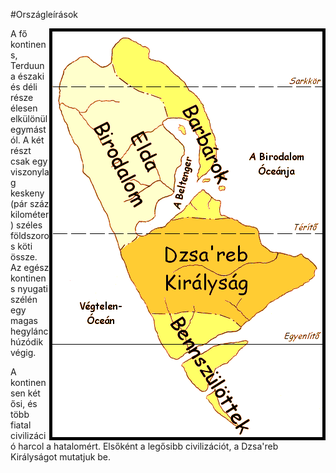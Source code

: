 #Országleírások

<img src="/images/terkep.gif" alt="A RogueS világa" style="border:5px solid black;" align="right">

A fő kontinens, Terduuna északi és déli része élesen elkülönül egymástól. A két részt csak egy viszonylag keskeny (pár száz kilométer) széles földszoros köti össze. Az egész kontinens nyugati szélén egy magas hegylánc húzódik végig.

A kontinensen két ősi, és több fiatal civilizáció harcol a hatalomért. Elsőként a legősibb civilizációt, a Dzsa'reb Királyságot mutatjuk be.